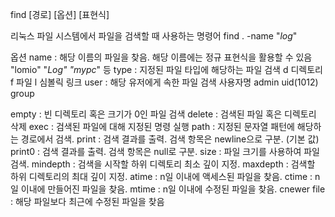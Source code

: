 find [경로] [옵션] [표현식]

리눅스 파일 시스템에서 파일을 검색할 때 사용하는 명령어
find . -name "*log*" 

옵션
name : 해당 이름의 파일을 찾음. 해당 이름에는 정규 표현식을 활용할 수 있음
  "lomio" "*Log" "mypc*" 등
type : 지정된 파일 타입에 해당하는 파일 검색
  d  디렉토리  f   파일  l  심볼릭 링크
user : 해당 유저에게 속한 파일 검색
  사용자명   admin   uid(1012)
group
  
empty : 빈 디렉토리 혹은 크기가 0인 파일 검색
delete : 검색된 파일 혹은 디렉토리 삭제
exec : 검색된 파일에 대해 지정된 명령 실행
path : 지정된 문자열 패턴에 해당하는 경로에서 검색.
print : 검색 결과를 출력. 검색 항목은 newline으로 구분. (기본 값)
print0 : 검색 결과를 출력. 검색 항목은 null로 구분.
size : 파일 크기를 사용하여 파일 검색.
mindepth : 검색을 시작할 하위 디렉토리 최소 깊이 지정.
maxdepth : 검색할 하위 디렉토리의 최대 깊이 지정.
atime : n일 이내에 액세스된 파일을 찾음.
ctime : n일 이내에 만들어진 파일을 찾음.
mtime : n일 이내에 수정된 파일을 찾음.
cnewer file : 해당 파일보다 최근에 수정된 파일을 찾음
